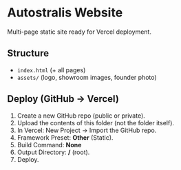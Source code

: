 # Autostralis Website

Multi-page static site ready for Vercel deployment.

## Structure
- `index.html` (+ all pages)
- `assets/` (logo, showroom images, founder photo)

## Deploy (GitHub → Vercel)
1. Create a new GitHub repo (public or private).
2. Upload the contents of this folder (not the folder itself).
3. In Vercel: New Project → Import the GitHub repo.
4. Framework Preset: **Other** (Static).
5. Build Command: **None**
6. Output Directory: **/** (root).
7. Deploy. 


